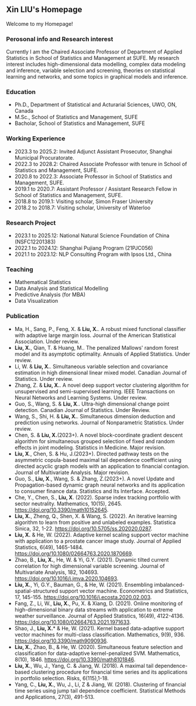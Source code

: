 ## Xin LIU's Homepage

Welcome to my Homepage!


### Perosonal info and Research interest
Currently I am the Chaired Associate Professor of Department of Applied Statistics in School of Statistics and Management at SUFE. My research interest includes high-dimensional data modelling, complex data modeling and inference, variable selection and screening, theories on statistical learning and networks, and some topics in graphical models and inference.

### Education

- Ph.D., Department of Statistical and Acturarial Sciences, UWO, ON, Canada
- M.Sc., School of Statistics and Management, SUFE
- Bacholar, School of Statistics and Management, SUFE


### Working Experience

- 2023.3 to 2025.2: Invited Adjunct Assistant Prosecutor, Shanghai Municipal Procuratorate.
- 2022.3 to 2028.2: Chaired Associate Professor with tenure in School of Statistics and Management, SUFE.
- 2020.8 to 2022.3: Associate Professor in School of Statistics and Management, SUFE.
- 2019.1 to 2020.7: Assistant Professor / Assistant Research Fellow in School of Statistics and Management, SUFE.
- 2018.8 to 2019.1: Visiting scholar, Simon Fraser University
- 2018.2 to 2018.7: Visiting scholar, University of Waterloo


### Research Project

- 2023.1 to 2025.12: National Natural Science Foundation of China (NSFC12201383)
- 2022.1 to 2024.12: Shanghai Pujiang Program (21PJC056) 
- 2021.1 to 2023.12: NLP Consulting Program with Ipsos Ltd., China


### Teaching

- Mathematical Statistics
- Data Analysis and Statistical Modelling
- Predictive Analysis (for MBA)
- Data Visualization


### Publication

- Ma, H., Sang, P., Feng, X. & **Liu, X.**. A robust mixed functional classifier with adaptive large margin loss. Journal of the American Statistical Association. Under review.
- **Liu, X.**, Qian, T. & Huang, M.. The penalized Mallows' random forest model and its asymptotic optimality. Annuals of Applied Statistics. Under review.
- Li, W. & **Liu, X.**. Simultaneous variable selection and covariance estimation in high dimensional linear mixed model. Canadian Journal of Statistics. Under review.
- Zhang, Z. & **Liu, X.**. A novel deep support vector clustering algorithm for unsupervised and semi-supervised learning. IEEE Transactions on Neural Networks and Learning Systems. Under review.
- Guo, S., Wang, S. & **Liu, X**.. Ultra-high dimensional change point detection. Canadian Journal of Statistics. Under Review.
- Wang, S., Shi, H. & **Liu, X.**. Simultaneous dimension deduction and prediction using networks. Journal of Nonparametric Statistics. Under review. 
- Chen, S. & **Liu, X.**(2023+). A novel block-coordinate gradient descent algorithm for simultaneous grouped selection of fixed and random effects in joint modeling. Statistics in Medicine. Major revision.
- **Liu, X**., Chen, S. & Hu, J.(2023+). Directed pathway tests on the asymmetric copula-based maximal tail dependence coefficient using directed acyclic graph models with an application to financial contagion. Journal of Multivariate Analysis. Major revision.
- Guo, S., **Liu, X**., Wang, S. & Zhang, Z.(2023+). A novel Update and Propagation-based dynamic graph neural networks and its application to consumer finance data. Statistics and Its Interface. Accepted. 
- Che, Y., Chen, S., **Liu, X**. (2022). Sparse index tracking portfolio with sector neutrality. Mathematics, 10(15), 2645. https://doi.org/10.3390/math10152645.
- **Liu, X.**, Zheng, Q., Shen, X. & Wang, S. (2022). An iterative learning algorithm to learn from positive and unlabeled examples. Statistica Sinica, 32, 1-22. https://doi.org/10.5705/ss.202020.0287.
- **Liu, X.** & He, W. (2022). Adaptive kernel scaling support vector machine with application to a prostate cancer image study. Journal of Applied Statistics, 6(49), 1465-1484. https://doi.org/10.1080/02664763.2020.1870669. 
- Zhao, B., **Liu, X.**, He, W. & Yi, G.Y. (2021). Dynamic tilted current correlation for high dimensional variable screening. Journal of Multivariate Analysis, 182, 104693. https://doi.org/10.1016/j.jmva.2020.104693.
- **Liu, X.**, Yi, G.Y., Bauman, G., & He, W. (2021). Ensembling imbalanced-spatial-structured support vector machine. Econometrics and Statistics, 17, 145-155. https://doi.org/10.1016/j.ecosta.2020.02.003.
- Fang, Z., Li, W., **Liu, X.**, Pu, X. & Xiang, D. (2021). Online monitoring of high-dimensional binary data streams with application to extreme weather surveillance. Journal of Applied Statistics, 16(49), 4122-4136. https://doi.org/10.1080/02664763.2021.1971633.
- Shao, J., **Liu, X.*** & He, W. (2021). Kernel based data-adaptive support vector machines for multi-class classification. Mathematics, 9(9), 936. https://doi.org/10.3390/math9090936.
- **Liu, X.**, Zhao, B., & He, W. (2020). Simultaneous feature selection and classification for data-adaptive kernel-penalized SVM. Mathematics, 8(10), 1846. https://doi.org/10.3390/math8101846.
- **Liu, X.**, Wu, J., Yang, C. & Jiang, W. (2018). A maximal tail dependence-based clustering procedure for financial time series and its applications in portfolio selection. Risks, 6(115),1-18. 
- Yang, C., **Liu, X.**, Wu, J., Li, Z & Jiang, W. (2018). Clustering of financial time series using jump tail dependence coefficient. Statistical Methods and Applications, 27(3), 491-513.


 




